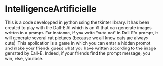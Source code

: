 ﻿# IntelligenceArtificielle

This is a code developped in python using the tkinter library. It has been created to play with the Dall-E AI which is an AI that can generate images written in a prompt. For instance, if you write "cute cat" in Dall-E's prompt, it will generate several cat pictures (because we all know cats are always cute).
This application is a game in which you can enter a hidden prompt and make your friends guess what you have written according to the image genrated by Dall-E. Indeed, if your friends find the prompt message, you win, else, you lose.
